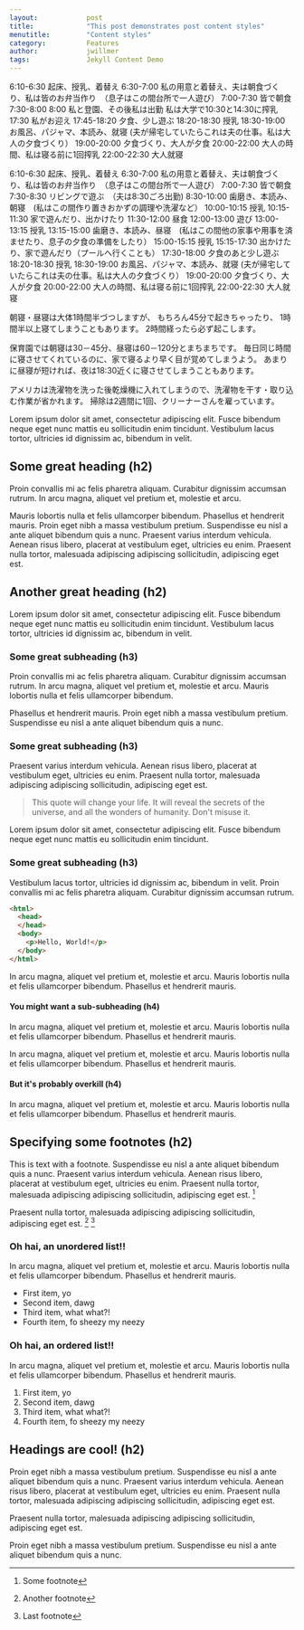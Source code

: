 ```yaml
---
layout:            post
title:             "This post demonstrates post content styles"
menutitle:         "Content styles"
category:          Features
author:            jwillmer
tags:              Jekyll Content Demo
---
```


6:10-6:30   起床、授乳、着替え
6:30-7:00   私の用意と着替え、夫は朝食づくり、私は皆のお弁当作り　（息子はこの間台所で一人遊び）
7:00-7:30   皆で朝食
7:30-8:00 
8:00        私と登園、その後私は出勤
            私は大学で10:30と14:30に搾乳
17:30       私がお迎え
17:45-18:20 夕食、少し遊ぶ
18:20-18:30 授乳
18:30-19:00 お風呂、パジャマ、本読み、就寝 (夫が帰宅していたらこれは夫の仕事。私は大人の夕食づくり）
19:00-20:00 夕食づくり、大人が夕食
20:00-22:00 大人の時間、私は寝る前に1回搾乳
22:00-22:30 大人就寝


6:10-6:30   起床、授乳、着替え
6:30-7:00   私の用意と着替え、夫は朝食づくり、私は皆のお弁当作り　（息子はこの間台所で一人遊び）
7:00-7:30   皆で朝食
7:30-8:30   リビングで遊ぶ　（夫は8:30ごろ出勤)
8:30-10:00  歯磨き、本読み、朝寝　(私はこの間作り置きおかずの調理や洗濯など）
10:00-10:15 授乳
10:15-11:30 家で遊んだり、出かけたり
11:30-12:00 昼食
12:00-13:00 遊び
13:00-13:15 授乳
13:15-15:00 歯磨き、本読み、昼寝　(私はこの間他の家事や用事を済ませたり、息子の夕食の準備をしたり）
15:00-15:15 授乳
15:15-17:30 出かけたり、家で遊んだり（プールへ行くことも）
17:30-18:00 夕食のあと少し遊ぶ
18:20-18:30 授乳
18:30-19:00 お風呂、パジャマ、本読み、就寝 (夫が帰宅していたらこれは夫の仕事。私は大人の夕食づくり）
19:00-20:00 夕食づくり、大人が夕食
20:00-22:00 大人の時間、私は寝る前に1回搾乳
22:00-22:30 大人就寝

朝寝・昼寝は大体1時間半づつしますが、
もちろん45分で起きちゃったり、
1時間半以上寝てしまうこともあります。
2時間経ったら必ず起こします。

保育園では朝寝は30－45分、昼寝は60－120分とまちまちです。
毎日同じ時間に寝させてくれているのに、家で寝るより早く目が覚めてしまうよう。
あまりに昼寝が短ければ、夜は18:30近くに寝させてしまうこともあります。

アメリカは洗濯物を洗った後乾燥機に入れてしまうので、洗濯物を干す・取り込む作業が省かれます。
掃除は2週間に1回、クリーナーさんを雇っています。




Lorem ipsum dolor sit amet, consectetur adipiscing elit. Fusce bibendum neque eget nunc mattis eu sollicitudin enim tincidunt. Vestibulum lacus tortor, ultricies id dignissim ac, bibendum in velit.

## Some great heading (h2)

Proin convallis mi ac felis pharetra aliquam. Curabitur dignissim accumsan rutrum. In arcu magna, aliquet vel pretium et, molestie et arcu.

Mauris lobortis nulla et felis ullamcorper bibendum. Phasellus et hendrerit mauris. Proin eget nibh a massa vestibulum pretium. Suspendisse eu nisl a ante aliquet bibendum quis a nunc. Praesent varius interdum vehicula. Aenean risus libero, placerat at vestibulum eget, ultricies eu enim. Praesent nulla tortor, malesuada adipiscing adipiscing sollicitudin, adipiscing eget est.

## Another great heading (h2)

Lorem ipsum dolor sit amet, consectetur adipiscing elit. Fusce bibendum neque eget nunc mattis eu sollicitudin enim tincidunt. Vestibulum lacus tortor, ultricies id dignissim ac, bibendum in velit.

### Some great subheading (h3)

Proin convallis mi ac felis pharetra aliquam. Curabitur dignissim accumsan rutrum. In arcu magna, aliquet vel pretium et, molestie et arcu. Mauris lobortis nulla et felis ullamcorper bibendum.

Phasellus et hendrerit mauris. Proin eget nibh a massa vestibulum pretium. Suspendisse eu nisl a ante aliquet bibendum quis a nunc.

### Some great subheading (h3)

Praesent varius interdum vehicula. Aenean risus libero, placerat at vestibulum eget, ultricies eu enim. Praesent nulla tortor, malesuada adipiscing adipiscing sollicitudin, adipiscing eget est.

> This quote will change your life. It will reveal the secrets of the universe, and all the wonders of humanity. Don't misuse it.

Lorem ipsum dolor sit amet, consectetur adipiscing elit. Fusce bibendum neque eget nunc mattis eu sollicitudin enim tincidunt.

### Some great subheading (h3)

Vestibulum lacus tortor, ultricies id dignissim ac, bibendum in velit. Proin convallis mi ac felis pharetra aliquam. Curabitur dignissim accumsan rutrum.

```html
<html>
  <head>
  </head>
  <body>
    <p>Hello, World!</p>
  </body>
</html>
```


In arcu magna, aliquet vel pretium et, molestie et arcu. Mauris lobortis nulla et felis ullamcorper bibendum. Phasellus et hendrerit mauris.

#### You might want a sub-subheading (h4)

In arcu magna, aliquet vel pretium et, molestie et arcu. Mauris lobortis nulla et felis ullamcorper bibendum. Phasellus et hendrerit mauris.

In arcu magna, aliquet vel pretium et, molestie et arcu. Mauris lobortis nulla et felis ullamcorper bibendum. Phasellus et hendrerit mauris.

#### But it's probably overkill (h4)

In arcu magna, aliquet vel pretium et, molestie et arcu. Mauris lobortis nulla et felis ullamcorper bibendum. Phasellus et hendrerit mauris.

## Specifying some footnotes (h2)

This is text with a footnote. Suspendisse eu nisl a ante aliquet bibendum quis a nunc. Praesent varius interdum vehicula. Aenean risus libero, placerat at vestibulum eget, ultricies eu enim. Praesent nulla tortor, malesuada adipiscing adipiscing sollicitudin, adipiscing eget est. [^1]

Praesent nulla tortor, malesuada adipiscing adipiscing sollicitudin, adipiscing eget est. [^2] [^3]


### Oh hai, an unordered list!!

In arcu magna, aliquet vel pretium et, molestie et arcu. Mauris lobortis nulla et felis ullamcorper bibendum. Phasellus et hendrerit mauris.

- First item, yo
- Second item, dawg
- Third item, what what?!
- Fourth item, fo sheezy my neezy

### Oh hai, an ordered list!!

In arcu magna, aliquet vel pretium et, molestie et arcu. Mauris lobortis nulla et felis ullamcorper bibendum. Phasellus et hendrerit mauris.

1. First item, yo
2. Second item, dawg
3. Third item, what what?!
4. Fourth item, fo sheezy my neezy



## Headings are cool! (h2)

Proin eget nibh a massa vestibulum pretium. Suspendisse eu nisl a ante aliquet bibendum quis a nunc. Praesent varius interdum vehicula. Aenean risus libero, placerat at vestibulum eget, ultricies eu enim. Praesent nulla tortor, malesuada adipiscing adipiscing sollicitudin, adipiscing eget est.

Praesent nulla tortor, malesuada adipiscing adipiscing sollicitudin, adipiscing eget est.

Proin eget nibh a massa vestibulum pretium. Suspendisse eu nisl a ante aliquet bibendum quis a nunc.


[^1]: Some footnote
[^2]: Another footnote
[^3]: Last footnote
